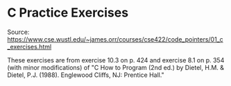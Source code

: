 # C Practice Exercises

Source: https://www.cse.wustl.edu/~james.orr/courses/cse422/code_pointers/01_c_exercises.html

These exercises are from exercise 10.3 on p. 424 and exercise 8.1 on p. 354 (with minor modifications) of "C How to Program (2nd ed.) by Dietel, H.M. & Dietel, P.J. (1988). Englewood Cliffs, NJ: Prentice Hall."

